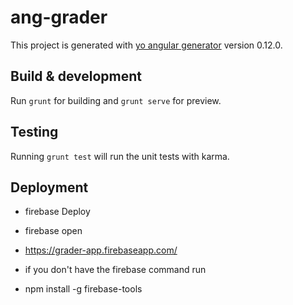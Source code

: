 # ang-grader

This project is generated with [yo angular generator](https://github.com/yeoman/generator-angular)
version 0.12.0.

## Build & development

Run `grunt` for building and `grunt serve` for preview.

## Testing

Running `grunt test` will run the unit tests with karma.

## Deployment
* firebase Deploy
* firebase open
* https://grader-app.firebaseapp.com/

* if you don't have the firebase command run
* npm install -g firebase-tools
